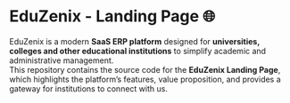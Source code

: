 # EduZenix - Landing Page 🌐

EduZenix is a modern **SaaS ERP platform** designed for **universities, colleges and other educational institutions** to simplify academic and administrative management.  
This repository contains the source code for the **EduZenix Landing Page**, which highlights the platform’s features, value proposition, and provides a gateway for institutions to connect with us.
